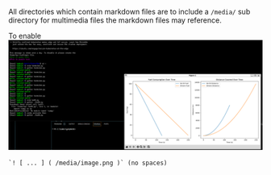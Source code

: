 All directories which contain markdown files are to include a `/media/` sub directory for multimedia files the markdown files may reference.

To enable ![this:](/media/image.png)

    `! [ ... ] ( /media/image.png )` (no spaces)


